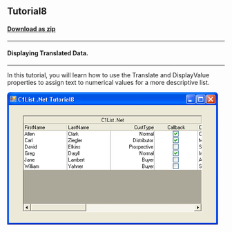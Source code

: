 ## Tutorial8
#### [Download as zip](https://grapecity.github.io/DownGit/#/home?url=https://github.com/GrapeCity/ComponentOne-WinForms-Samples/tree/master/NetFramework\List\CS\Tutorials\Tutorial8)
____
#### Displaying Translated Data.
____
In this tutorial, you will learn how to use the Translate and DisplayValue properties to assign text to numerical values for a more descriptive list.

![screenshot](screenshot.PNG)
